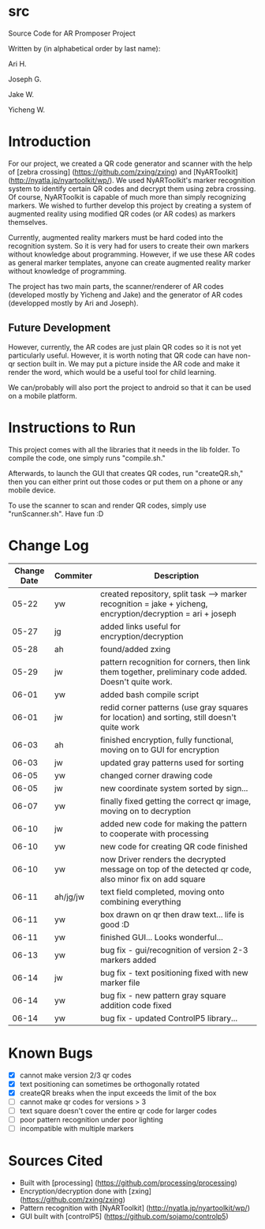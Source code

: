 # src
Source Code for AR Promposer Project

Written by (in alphabetical order by last name):

Ari H.

Joseph G.

Jake W.

Yicheng W.

# Introduction
For our project, we created a QR code generator and scanner with the help of
[zebra crossing] (https://github.com/zxing/zxing) and [NyARToolkit]
(http://nyatla.jp/nyartoolkit/wp/). We used NyARToolkit's marker recognition
system to identify certain QR codes and decrypt them using zebra crossing. Of
course, NyARToolkit is capable of much more than simply recognizing markers. We
wished to further develop this project by creating a system of augmented reality
using modified QR codes (or AR codes) as markers themselves.

Currently, augmented reality markers must be hard coded into the recognition
system. So it is very had for users to create their own markers without
knowledge about programming. However, if we use these AR codes as general marker
templates, anyone can create augmented reality marker without knowledge of
programming.

The project has two main parts, the scanner/renderer of AR codes (developed
mostly by Yicheng and Jake) and the generator of AR codes (developped mostly by
Ari and Joseph).

## Future Development
However, currently, the AR codes are just plain QR codes so it is not yet
particularly useful. However, it is worth noting that QR code can have non-qr
section built in. We may put a picture inside the AR code and make it render the
word, which would be a useful tool for child learning.

We can/probably will also port the project to android so that it can be used on
a mobile platform.

# Instructions to Run

This project comes with all the libraries that it needs in the lib folder. To
compile the code, one simply runs "compile.sh."

Afterwards, to launch the GUI that creates QR codes, run "createQR.sh," then you
can either print out those codes or put them on a phone or any mobile device.

To use the scanner to scan and render QR codes, simply use "runScanner.sh". Have fun :D

# Change Log
Change Date    |Commiter   |Description
--------|-----------|------------
05-22|yw|created repository, split task --> marker recognition = jake + yicheng, encryption/decryption = ari + joseph
05-27|jg|added links useful for encryption/decryption
05-28|ah|found/added zxing
05-29|jw|pattern recognition for corners, then link them together, preliminary code added. Doesn't quite work.
06-01|yw|added bash compile script
06-01|jw|redid corner patterns (use gray squares for location) and sorting, still doesn't quite work
06-03|ah|finished encryption, fully functional, moving on to GUI for encryption
06-03|jw|updated gray patterns used for sorting
06-05|yw|changed corner drawing code
06-05|jw|new coordinate system sorted by sign...
06-07|yw|finally fixed getting the correct qr image, moving on to decryption
06-10|jw|added new code for making the pattern to cooperate with processing
06-10|yw|new code for creating QR code finished
06-10|yw|now Driver renders the decrypted message on top of the detected qr code, also minor fix on add square
06-11|ah/jg/jw|text field completed, moving onto combining everything
06-11|yw|box drawn on qr then draw text... life is good :D
06-11|yw|finished GUI... Looks wonderful...
06-13|yw|bug fix - gui/recognition of version 2-3 markers added
06-14|jw|bug fix - text positioning fixed with new marker file
06-14|yw|bug fix - new pattern gray square addition code fixed
06-14|yw|bug fix - updated ControlP5 library...

# Known Bugs
* [x] cannot make version 2/3 qr codes
* [x] text positioning can sometimes be orthogonally rotated
* [x] createQR breaks when the input exceeds the limit of the box
* [ ] cannot make qr codes for versions > 3
* [ ] text square doesn't cover the entire qr code for larger codes
* [ ] poor pattern recognition under poor lighting
* [ ] incompatible with multiple markers

# Sources Cited
- Built with [processing] (https://github.com/processing/processing)
- Encryption/decryption done with [zxing] (https://github.com/zxing/zxing)
- Pattern recognition with [NyARToolkit] (http://nyatla.jp/nyartoolkit/wp/)
- GUI built with [controlP5] (https://github.com/sojamo/controlp5)
